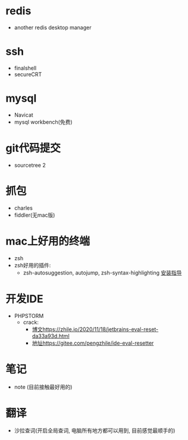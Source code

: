 # redis
- another redis desktop manager

# ssh
- finalshell
- secureCRT

# mysql
- Navicat 
- mysql workbench(免费)

# git代码提交
- sourcetree 2

# 抓包
- charles 
- fiddler(无mac版)

# mac上好用的终端
- zsh
 - zsh好用的插件: 
   - zsh-autosuggestion, autojump, zsh-syntax-highlighting [安装指导](https://juejin.im/post/6844903939121348616)
   
# 开发IDE
- PHPSTORM
  - crack:
     - [博文https://zhile.io/2020/11/18/jetbrains-eval-reset-da33a93d.html](https://zhile.io/2020/11/18/jetbrains-eval-reset-da33a93d.html)
     - [地址https://gitee.com/pengzhile/ide-eval-resetter](https://gitee.com/pengzhile/ide-eval-resetter)

# 笔记
  - note (目前接触最好用的)

# 翻译
  - 沙拉查词(开启全局查词, 电脑所有地方都可以用到, 目前感觉最顺手的)